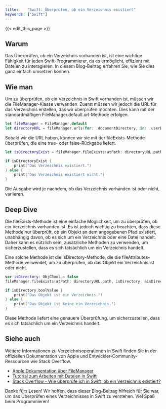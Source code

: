 ```yaml
---
title:    "Swift: Überprüfen, ob ein Verzeichnis existiert"
keywords: ["Swift"]
---
```


{{< edit_this_page >}}

## Warum

Das Überprüfen, ob ein Verzeichnis vorhanden ist, ist eine wichtige Fähigkeit für jeden Swift-Programmierer, da es ermöglicht, effizient mit Dateien zu interagieren. In diesem Blog-Beitrag erfahren Sie, wie Sie dies ganz einfach umsetzen können.

## Wie man

Um zu überprüfen, ob ein Verzeichnis in Swift vorhanden ist, müssen wir die FileManager-Klasse verwenden. Zuerst müssen wir jedoch die URL für das Verzeichnis erstellen, das wir überprüfen möchten. Dies kann mit der standardmäßigen FileManager.default.url-Methode erfolgen.

```Swift
let fileManager = FileManager.default
let directoryURL = fileManager.urls(for: .documentDirectory, in: .userDomainMask).first!
```

Sobald wir die URL haben, können wir sie mit der fileExists-Methode überprüfen, die eine true- oder false-Rückgabe liefert.

```Swift
let isDirectoryExist = fileManager.fileExists(atPath: directoryURL.path)

if isDirectoryExist {
    print("Das Verzeichnis existiert.")
} else {
    print("Das Verzeichnis existiert nicht.")
}
```

Die Ausgabe wird je nachdem, ob das Verzeichnis vorhanden ist oder nicht, variieren.

## Deep Dive

Die fileExists-Methode ist eine einfache Möglichkeit, um zu überprüfen, ob ein Verzeichnis vorhanden ist. Es ist jedoch wichtig zu beachten, dass diese Methode nur überprüft, ob ein Objekt an dem angegebenen Pfad existiert, unabhängig davon, ob es sich um ein Verzeichnis oder eine Datei handelt. Daher kann es nützlich sein, zusätzliche Methoden zu verwenden, um sicherzustellen, dass es sich tatsächlich um ein Verzeichnis handelt.

Eine solche Methode ist die isDirectory-Methode, die die fileAttributes-Methode verwendet, um zu überprüfen, ob das Objekt ein Verzeichnis ist oder nicht.

```Swift
var isDirectory: ObjCBool = false
fileManager.fileExists(atPath: directoryURL.path, isDirectory: &isDirectory)

if isDirectory.boolValue {
    print("Das Objekt ist ein Verzeichnis.")
} else {
    print("Das Objekt ist keine ein Verzeichnis.")
}
```

Diese Methode liefert eine genauere Überprüfung, um sicherzustellen, dass es sich tatsächlich um ein Verzeichnis handelt.

## Siehe auch

Weitere Informationen zu Verzeichnisoperationen in Swift finden Sie in der offiziellen Dokumentation von Apple und Entwickler-Community-Ressourcen wie Stack Overflow.

- [Apple Dokumentation über FileManager](https://developer.apple.com/documentation/foundation/filemanager)
- [Tutorial zum Arbeiten mit Dateien in Swift](https://www.youtube.com/watch?v=mNBBSDLGaYU)
- [Stack Overflow - Wie überprüfe ich in Swift, ob ein Verzeichnis existiert?](https://stackoverflow.com/questions/32556270/how-to-check-if-a-directory-exists-in-swift)

Danke fürs Lesen! Wir hoffen, dass dieser Blog-Beitrag hilfreich für Sie war, um das Überprüfen eines Verzeichnisses in Swift zu verstehen. Viel Spaß beim Programmieren!
